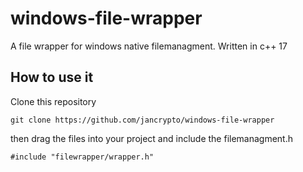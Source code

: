 # windows-file-wrapper
A file wrapper for windows native filemanagment. Written in c++ 17

## How to use it
Clone this repository

`git clone https://github.com/jancrypto/windows-file-wrapper`

then drag the files into your project and include the filemanagment.h

`#include "filewrapper/wrapper.h"`
